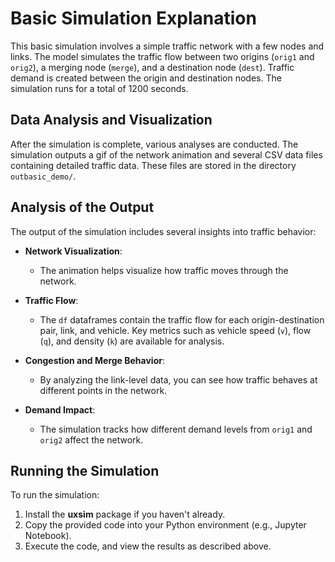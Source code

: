 
# Basic Simulation Explanation

This basic simulation involves a simple traffic network with a few nodes and links. The model simulates the traffic flow between two origins (`orig1` and `orig2`), a merging node (`merge`), and a destination node (`dest`). Traffic demand is created between the origin and destination nodes. The simulation runs for a total of 1200 seconds.


## Data Analysis and Visualization

After the simulation is complete, various analyses are conducted.
The simulation outputs a gif of the network animation and several CSV data files containing detailed traffic data. These files are stored in the directory `outbasic_demo/`.

## Analysis of the Output

The output of the simulation includes several insights into traffic behavior:

- **Network Visualization**:
  - The animation helps visualize how traffic moves through the network.

- **Traffic Flow**:
  - The `df` dataframes contain the traffic flow for each origin-destination pair, link, and vehicle. Key metrics such as vehicle speed (`v`), flow (`q`), and density (`k`) are available for analysis.

- **Congestion and Merge Behavior**:
  - By analyzing the link-level data, you can see how traffic behaves at different points in the network.

- **Demand Impact**:
  - The simulation tracks how different demand levels from `orig1` and `orig2` affect the network.

## Running the Simulation

To run the simulation:
1. Install the **uxsim** package if you haven't already.
2. Copy the provided code into your Python environment (e.g., Jupyter Notebook).
3. Execute the code, and view the results as described above.
